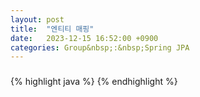 ```yaml
---
layout: post
title:  "엔티티 매핑"
date:   2023-12-15 16:52:00 +0900
categories: Group&nbsp;:&nbsp;Spring JPA
---
```


### 

{% highlight java %}
{% endhighlight %}